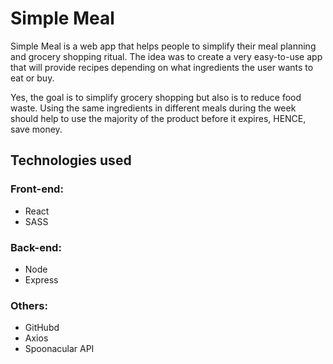 # Simple Meal

Simple Meal is a web app that helps people to simplify their meal planning and grocery shopping ritual. The idea was to create a very easy-to-use app that will provide recipes depending on what ingredients the user wants to eat or buy.

Yes, the goal is to simplify grocery shopping but also is to reduce food waste. Using the same ingredients in different meals during the week should help to use the majority of the product before it expires, HENCE, save money.

## Technologies used

### Front-end:
- React
- SASS

### Back-end:
- Node
- Express

### Others:
- GitHubd
- Axios
- Spoonacular API





